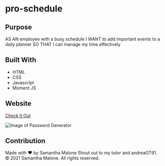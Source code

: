 # pro-schedule

## Purpose
AS AN employee with a busy schedule
I WANT to add important events to a daily planner
SO THAT I can manage my time effectively

## Built With
* HTML
* CSS
* Javascript
* Moment JS

## Website
[Check it Out](https://smalone9.github.io/pro-schedule/)

![Image of Password Generator](./assets/css/screenshot)

## Contribution
Made with ❤️ by Samantha Malone
Shout out to my tutor and andreaGT91.
© 2021 Samantha Malone. All rights reserved.